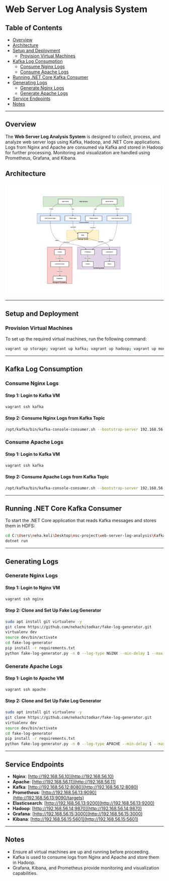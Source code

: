 # Web Server Log Analysis System

## Table of Contents
- [Overview](#overview)
- [Architecture](#architecture)
- [Setup and Deployment](#setup-and-deployment)
  - [Provision Virtual Machines](#provision-virtual-machines)
- [Kafka Log Consumption](#kafka-log-consumption)
  - [Consume Nginx Logs](#consume-nginx-logs)
  - [Consume Apache Logs](#consume-apache-logs)
- [Running .NET Core Kafka Consumer](#running-net-core-kafka-consumer)
- [Generating Logs](#generating-logs)
  - [Generate Nginx Logs](#generate-nginx-logs)
  - [Generate Apache Logs](#generate-apache-logs)
- [Service Endpoints](#service-endpoints)
- [Notes](#notes)

---

## Overview
The **Web Server Log Analysis System** is designed to collect, process, and analyze web server logs using Kafka, Hadoop, and .NET Core applications. Logs from Nginx and Apache are consumed via Kafka and stored in Hadoop for further processing. Monitoring and visualization are handled using Prometheus, Grafana, and Kibana.

## Architecture

![System Architecture](./images/web-server-log-analysis-architecture.png)

---

## Setup and Deployment

### Provision Virtual Machines
To set up the required virtual machines, run the following command:

```sh
vagrant up storage; vagrant up kafka; vagrant up hadoop; vagrant up monitoring; vagrant up nginx; vagrant up apache
```

---

## Kafka Log Consumption
### Consume Nginx Logs
#### Step 1: Login to Kafka VM
```sh
vagrant ssh kafka
```

#### Step 2: Consume Nginx Logs from Kafka Topic
```sh
/opt/kafka/bin/kafka-console-consumer.sh --bootstrap-server 192.168.56.12:9092 --topic nginx-logs --from-beginning
```

### Consume Apache Logs
#### Step 1: Login to Kafka VM
```sh
vagrant ssh kafka
```

#### Step 2: Consume Apache Logs from Kafka Topic
```sh
/opt/kafka/bin/kafka-console-consumer.sh --bootstrap-server 192.168.56.12:9092 --topic apache-logs --from-beginning
```

---

## Running .NET Core Kafka Consumer

To start the .NET Core application that reads Kafka messages and stores them in HDFS:

```sh
cd C:\Users\neha.koli\Desktop\msc-project\web-server-log-analysis\KafkaConsumerApp
dotnet run
```

---

## Generating Logs

### Generate Nginx Logs
#### Step 1: Login to Nginx VM
```sh
vagrant ssh nginx
```

#### Step 2: Clone and Set Up Fake Log Generator
```sh
sudo apt install git virtualenv -y
git clone https://github.com/nehachitodkar/fake-log-generator.git
virtualenv dev
source dev/bin/activate
cd fake-log-generator
pip install -r requirements.txt
python fake-log-generator.py -n 0 --log-type NGINX --min-delay 1 --max-delay 100 | sudo tee /var/log/nginx/access.log
```

### Generate Apache Logs
#### Step 1: Login to Apache VM
```sh
vagrant ssh apache
```

#### Step 2: Clone and Set Up Fake Log Generator
```sh
sudo apt install git virtualenv -y
git clone https://github.com/nehachitodkar/fake-log-generator.git
virtualenv dev
source dev/bin/activate
cd fake-log-generator
pip install -r requirements.txt
python fake-log-generator.py -n 0 --log-type APACHE --min-delay 1 --max-delay 100 | sudo tee /var/log/apache2/access.log
```

---

## Service Endpoints
- **Nginx**: [http://192.168.56.10](http://192.168.56.10)
- **Apache**: [http://192.168.56.11](http://192.168.56.11)
- **Kafka**: [http://192.168.56.12:8080](http://192.168.56.12:8080)
- **Prometheus**: [http://192.168.56.13:9090](http://192.168.56.13:9090/targets)
- **Elasticsearch**: [http://192.168.56.13:9200](http://192.168.56.13:9200)
- **Hadoop**: [http://192.168.56.14:9870](http://192.168.56.14:9870)
- **Grafana**: [http://192.168.56.15:3000](http://192.168.56.15:3000)
- **Kibana**: [http://192.168.56.15:5601](http://192.168.56.15:5601)

---

## Notes
- Ensure all virtual machines are up and running before proceeding.
- Kafka is used to consume logs from Nginx and Apache and store them in Hadoop.
- Grafana, Kibana, and Prometheus provide monitoring and visualization capabilities.